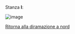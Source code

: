 Stanza **I**:

![image](resource:assets/images/page_old_dig_I.png)

[Ritorna alla diramazione a nord](page_old_dig_B2)